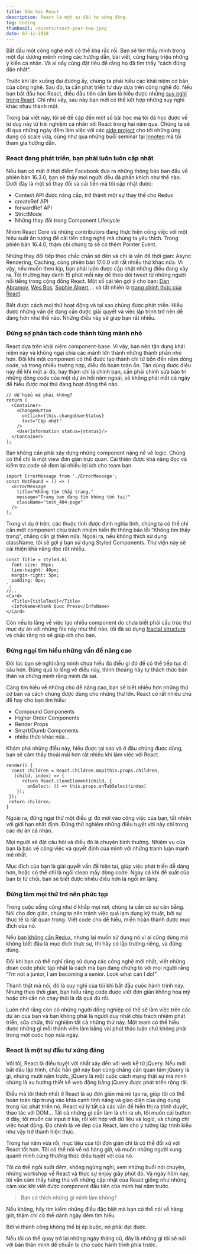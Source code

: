 ```yaml
---
title: Năm hai React
description: React là một sự đầu tư xứng đáng.
tag: Coding
thumbnail: /assets/react-year-two.jpeg
date: 07-11-2018
---
```

Bắt đầu một công nghệ mới có thể khá rắc rối. Bạn sẽ tìm thấy mình trong một đại dương mênh mông các hướng dẫn, bài viết, cùng hàng triệu những ý kiến cá nhân. Và ai nấy cũng đặt tiêu đề rằng họ đã tìm thấy “cách đúng đắn nhất“.

Trước khi lặn xuống đại đương ấy, chúng ta phải hiểu các khái niệm cơ bản của công nghệ. Sau đó, ta cần phát triển tư duy dựa trên công nghệ đó. Nếu bạn bắt đầu học React, điều đầu tiên cần làm là hiểu được những [suy nghĩ trong React](https://reactjs.org/docs/thinking-in-react.html). Chỉ như vậy, sau này bạn mới có thể kết hợp những suy nghĩ khác nhau thành một.

Trong bài viết này, tôi sẽ đề cập đến một số bài học mà tôi đã học được về tư duy này từ trải nghiệm cá nhân với React trong hai năm qua. Chúng ta sẽ đi qua những ngày đêm làm việc với các [side project](https://khanhquoc.press/portfolio) cho tới những ứng dụng có scale vừa, cũng như qua những buổi seminar tại [Innoteq](https://innoteq.vn) mà tôi tham gia hướng dẫn.

### React đang phát triển, bạn phải luôn luôn cập nhật

Nếu bạn có mặt ở thời điểm Facebook đưa ra những thông báo ban đầu về phiên bản 16.3.0, bạn sẽ thấy mọi người đều đã phấn khích như thế nào.
Dưới đây là một số thay đổi và cải tiến mà tôi cập nhật được:

* Context API được nâng cấp, trở thành một sự thay thế cho Redux
* createRef API
* forwardRef API
* StrictMode
* Những thay đổi trong Component Lifecycle

Nhóm React Core và những contributors đang thực hiện công việc với một hiệu suất ấn tượng để cải tiến công nghệ mà chúng ta yêu thích. Trong phiên bản 16.4.0, thậm chí chúng ta sẽ có thêm Pointer Event.

Những thay đổi tiếp theo chắc chắn sẽ đến và chỉ là vấn đề thời gian: Async Rendering, Caching, cùng phiên bản 17.0.0 với rất nhiều thứ khác nữa.
Vì vậy, nếu muốn theo kịp, bạn phải luôn được cập nhật những điều đang xảy ra. Tôi thường hay dành 15 phút mỗi này để theo dõi tweet từ những người nổi tiếng trong cộng đồng React. Một số cái tên gợi ý cho bạn: [Dan Abramov](https://twitter.com/dan_abramov), [Wes Bos](https://twitter.com/wesbos), [Sophie Alpert](https://twitter.com/sophiebits),… và tất nhiên là [trang chính thức của React](https://twitter.com/reactjs).

Biết được cách mọi thứ hoạt động và tại sao chúng được phát triển. Hiểu được những vấn đề đang cần được giải quyết và việc lập trình trở nên dễ dàng hơn như thế nào. Những điều này sẽ giúp bạn rất nhiều.

### Đừng sợ phân tách code thành từng mảnh nhỏ

React dựa trên khái niệm component-base. Vì vậy, bạn nên tận dụng khái niệm này và không ngại chia các mảnh lớn thành những thành phần nhỏ hơn.
Đôi khi một component có thể được tạo thành chỉ từ bốn đến năm dòng code, và trong nhiều trường hợp, điều đó hoàn toàn ổn.
Tận dùng được điều này để khi một ai đó, hay thậm chí là chính bạn, cần phải chỉnh sửa bảo trì những dòng code của một dự án hồi năm ngoái, sẽ không phải mất cả ngày để hiểu được mọi thứ đang hoạt động thế nào.

```
// dễ hiểu mà phải không?
return (
  <Container>
    <ChangeButton
      onClick={this.changeUserStatus}
      text="Cập nhật"
    />
    <UserInformation status={status}/>
  </Container>
);
```

Bạn không cần phải xây dựng những component nặng nề về logic. Chúng có thể chỉ là một view đơn giản trực quan. Cải thiện được khả năng đọc và kiểm tra code sẽ đem lại nhiều lợi ích cho team bạn.

```
import ErrorMessage from './ErrorMessage';
const NotFound = () => (
  <ErrorMessage
    title="Không tìm thấy trang."
    message="Trang bạn đang tìm không tồn tại!"
    className="test_404-page"
  />
);
```

Trong ví dụ ở trên, các thuộc tính được định nghĩa tĩnh, chúng ta có thể chỉ cần một component chịu trách nhiệm hiển thị thông báo lỗi “Không tìm thấy trang”, chẳng cần gì thêm nữa.
Ngoài ra, nếu không thích sử dụng className, tôi sẽ gợi ý bạn sử dụng Styled Components. Thư viện này sẽ cải thiện khả năng đọc rất nhiều.

```
const Title = styled.h1`
  font-size: 36px;
  line-height: 40px;
  margin-right: 5px;
  padding: 0px;
`;
//..
<Card>
  <Title>{titleText}</Title>
  <InfoName>Khanh Quoc Press</InfoName>
</Card>
```

Còn nếu lo lắng về việc tạo nhiều component do chưa biết phải cấu trúc thư mục dự án với những file này như thế nào, tôi đã sử dụng [fractal structure](https://hackernoon.com/fractal-a-react-app-structure-for-infinite-scale-4dab943092af) và chắc rằng nó sẽ giúp ích cho bạn.

### Đừng ngại tìm hiểu những vấn đề nâng cao

Đôi lúc bạn sẽ nghĩ rằng mình chưa hiểu đủ điều gì đó để có thể tiếp tục đi sâu hơn. Đừng quá lo lắng về điều này, thỉnh thoảng hãy tự thách thức bản thân và chứng minh rằng mình đã sai.

Càng tìm hiểu về những chủ đề nâng cao, bạn sẽ biết nhiều hơn những thứ cơ bản và cách chúng được dùng cho những thứ lớn.
React có rất nhiều chủ đề hay cho bạn tìm hiểu:

* Compound Components
* Higher Order Components
* Render Props
* Smart/Dumb Components
* nhiều thức khác nữa…

Khám phá những điều này, hiểu được tại sao và ở đâu chúng được dùng, bạn sẽ cảm thấy thoải mái hơn rất nhiều khi làm việc với React.

```
render() {
  const children = React.Children.map(this.props.children,
   (child, index) => {
      return React.cloneElement(child, {
        onSelect: () => this.props.onTabSelect(index)
    });
 });
 return children;
}
```

Ngoài ra, đừng ngại thử một điều gì đó mới vào công việc của bạn, tất nhiên với giới hạn nhất định. Đừng thử nghiệm những điều tuyệt vời này chỉ trong các dự án cá nhân.

Mọi người sẽ đặt câu hỏi và điều đó là chuyện bình thường. Nhiệm vụ của bạn là bảo vệ công việc và quyết định của mình với những tranh luận mạnh mẽ nhất.

Mục đích của bạn là giải quyết vấn đề hiện tại, giúp việc phát triển dễ dàng hơn, hoặc có thể chỉ là ngồi clean mấy dòng code. Ngay cả khi đề xuất của bạn bị từ chối, bạn sẽ biết được nhiều điều hơn là ngồi im lặng.

### Đừng làm mọi thứ trở nên phức tạp

Trong cuộc sống cũng như ở khắp mọi nơi, chúng ta cần có sự cân bằng. Nói cho đơn giản, chúng ta nên tránh việc quá lạm dụng kỹ thuật, bởi sự thực tế là rất quan trọng. Viết code cho dễ hiểu, miễn hoàn thành được mục đích của nó.

Nếu [bạn không cần Redux](https://medium.com/@dan_abramov/you-might-not-need-redux-be46360cf367), nhưng lại muốn sử dụng nó vì ai cũng dùng mà không biết đâu là mục đích thực sự, thì hãy có lập trường riêng, và đừng dùng.

Đôi khi bạn có thể nghĩ rằng sử dụng các công nghệ mới nhất, viết những đoạn code phức tạp nhất là cách mà bạn đang chứng tỏ với mọi người rằng “I’m not a junior, I am becoming a senior. Look what can I do!”

Thành thật mà nói, đó là suy nghĩ của tôi khi bắt đầu cuộc hành trình này. Nhưng theo thời gian, bạn hiểu rằng code được viết đơn giản không hoa mỹ hoặc chỉ cần nó chạy thôi là đã quá đủ rồi.

Luôn nhớ rằng còn có những người đồng nghiệp có thể sẽ làm việc trên các dự án của bạn và bạn không phải là người duy nhất chịu trách nhiệm phát triển, sửa chữa, thử nghiệm tất cả những thứ này. Một team có thể hiểu được những gì mỗi thành viên làm bằng vài phút thảo luận chứ không phải trong một cuộc họp nửa ngày.

### React là một sự đầu tư xứng đáng

Với tôi, React là điều tuyệt vời nhất xảy đến với web kể từ jQuery. Nếu mới bắt đầu lập trình, chắc hẳn giờ này bạn cũng chẳng cần quan tâm jQuery là gì, nhưng mười năm trước, jQuery là một cuộc cách mạng thật sự mà minh chứng là xu hướng thiết kế web động bằng jQuery được phát triển rộng rãi.

Điều mà tôi thích nhất ở React là sự đơn giản mà nó tạo ra, giúp tôi có thể hoàn toàn tập trung vào khía cạnh tính năng và giao diện của ứng dụng trong lúc phát triển nó. React xử lý tất cả các vấn đề hiển thị ra trình duyệt, thao tác với DOM… Tất cả những gì cần làm là chỉ ra uh, tôi muốn cái button ở đây, tôi muốn cái input ở kia, rồi kết hợp với dữ liệu và logic, và chúng chỉ việc hoạt động. Đó chính là vẻ đẹp của React, làm cho ý tưởng lập trình kiểu như vậy trở thành hiện thực.

Trong hai năm vừa rồi, mục tiêu của tôi đơn giản chỉ là có thể đối xử với React tốt hơn. Tôi có thể nói về nó hàng giờ, và muốn những người xung quanh mình cùng thưởng thức điều tuyệt vời của nó.

Tôi có thể ngồi suốt đêm, không ngừng nghỉ, xem những buổi nói chuyện, những workshop về React và thực sự enjoy giây phút đó.
Và ngày hôm nay, tôi vẫn cảm thấy hứng thú với những cập nhật của React giống như những cảm xúc khi viết được component đầu tiên của mình hai năm trước.

> Bạn có thích những gì mình làm không?

Nếu không, hãy tìm kiếm những điều đặc biệt mà bạn có thể nói về hàng giờ, thậm chí có thể dành ngày đêm tìm hiểu.

Bởi vì thành công không thể bị ép buộc, nó phải đạt được.

Nếu tôi có thể quay trở lại những ngày tháng cũ, đây là những gì tôi sẽ nói với bản thân mình để chuẩn bị cho cuộc hành trình phía trước.

